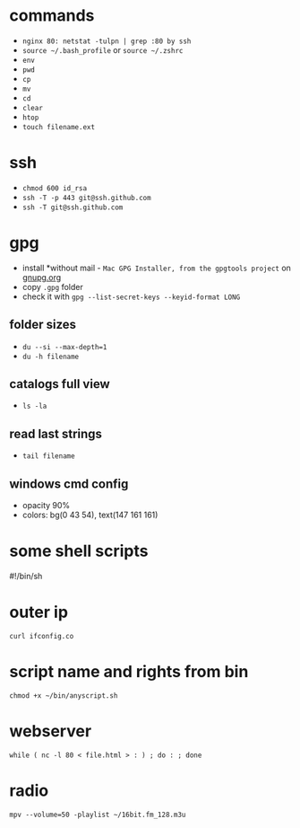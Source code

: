 # commands

- `nginx 80: netstat -tulpn | grep :80 by ssh`
- `source ~/.bash_profile` or `source ~/.zshrc`
- `env`
- `pwd`
- `cp`
- `mv`
- `cd`
- `clear`
- `htop`
- `touch filename.ext`

# ssh
- `chmod 600 id_rsa`
- `ssh -T -p 443 git@ssh.github.com`
- `ssh -T git@ssh.github.com`

# gpg
- install *without mail - `Mac GPG Installer, from the gpgtools project` on [gnupg.org](https://www.gnupg.org/download/)
- copy `.gpg` folder
- check it with `gpg --list-secret-keys --keyid-format LONG`

## folder sizes

- `du --si --max-depth=1`
- `du -h filename`

## catalogs full view

- `ls -la`

## read last strings

- `tail filename`

## windows cmd config
- opacity 90%
- colors: bg(0 43 54), text(147 161 161)

# some shell scripts
#!/bin/sh

# outer ip
`curl ifconfig.co`

# script name and rights from bin
`chmod +x ~/bin/anyscript.sh`

# webserver
`while ( nc -l 80 < file.html > : ) ; do : ; done`

# radio
`mpv --volume=50 -playlist ~/16bit.fm_128.m3u`
